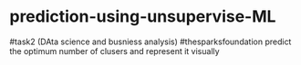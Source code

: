 # prediction-using-unsupervise-ML
#task2 (DAta science and busniess analysis) #thesparksfoundation
predict the optimum number of clusers and represent it visually
